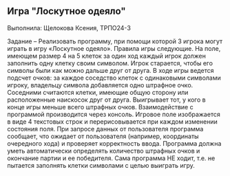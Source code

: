 ## Игра "Лоскутное одеяло"

Выполнила: Щелокова Ксения, ТРПО24-3

Задание – Реализовать программу, при помощи которой 3 игрока могут играть в игру «Лоскутное одеяло». Правила игры следующие. На поле, имеющем размер 4 на 5 клеток за один ход каждый игрок должен заполнить одну клетку своим символом. Игрок старается, чтобы его символы были как можно дальше друг от друга. В ходе игры ведется подсчет очков: за каждое соседство клеток с одинаковыми символами игроку, владельцу символа добавляется одно штрафное очко. Соседними считаются клетки, имеющие общую сторону или расположенные наискосок друг от друга. Выигрывает тот, у кого в конце игры меньше всего штрафных очков.
Взаимодействие с программой производится через консоль. Игровое поле изображается в виде 4 текстовых строк и перерисовывается при каждом изменении состояния поля. При запросе данных от пользователя программа сообщает, что ожидает от пользователя (например, координаты очередного хода) и проверяет корректность ввода. Программа должна уметь автоматически определять количество штрафных очков и окончание партии и ее победителя. Сама программа НЕ ходит, т.е. не пытается заполнять клетки символами с целью выиграть игру.



